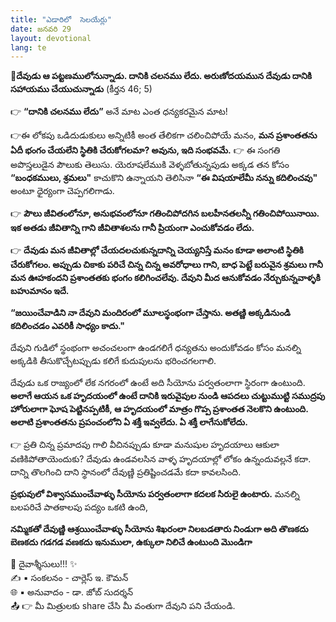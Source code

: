 ```yaml
---
title: "ఎడారిలో  సెలయేర్లు"
date: జనవరి 29
layout: devotional
lang: te
---
```


**📖దేవుడు ఆ పట్టణములోనున్నాడు. దానికి చలనము లేదు. అరుణోదయమున దేవుడు దానికి సహాయము చేయుచున్నాడు**
(కీర్తన 46; 5)

👉 **“దానికి చలనము లేదు”** అనే మాట ఎంత ధన్యకరమైన మాట! 

👉ఈ లోకపు ఒడిదుడుకులు అన్నిటికీ అంత తేలికగా చలించిపోయే మనం, 
**మన ప్రశాంతతను ఏదీ భంగం చేయలేని స్థితికి చేరుకోగలమా? అవును, ఇది సంభవమే.**
👉 ఈ సంగతి అపొస్తలుడైన పౌలుకు తెలుసు. యెరూషలేముకి వెళ్ళబోతున్నపుడు అక్కడ తన కోసం **“బంధకములు, శ్రమలు"** కాచుకొని ఉన్నాయని తెలిసినా **“ఈ విషయాలేమీ నన్ను కదిలించవు"** అంటూ ధైర్యంగా చెప్పగలిగాడు. 

👉 **పౌలు జీవితంలోనూ, అనుభవంలోనూ గతించిపోదగిన బలహీనతలన్నీ గతించిపోయినాయి. ఇక అతడు జీవితాన్ని గాని జీవితాశలను గానీ ప్రియంగా ఎంచుకోవడం లేదు.**

👉 **దేవుడు మన జీవితాల్లో చేయదలచుకున్నదాన్ని చెయ్యనిస్తే మనం కూడా అలాంటి స్థితికి చేరుకోగలం. అప్పుడు చికాకు పరిచే చిన్న చిన్న అవరోధాలు గాని, బాధ పెట్టే బరువైన శ్రమలు గానీ మన ఊహకందని ప్రశాంతతకు భంగం కలిగించలేవు. దేవుని మీద ఆనుకోవడం నేర్చుకున్నవాళ్ళకి బహుమానం ఇదే.**

**“జయించేవాడిని నా దేవుని మందిరంలో మూలస్థంభంగా చేస్తాను. అతణ్ణి అక్కడినుండి కదిలించడం ఎవరికీ సాధ్యం కాదు."**

 దేవుని గుడిలో స్థంభంగా అచంచలంగా ఉండగలిగే ధన్యతను అందుకోవడం కోసం మనల్ని అక్కడికి తీసుకొచ్చేటప్పుడు కలిగే కుదుపులను భరించగలగాలి.

దేవుడు ఒక రాజ్యంలో లేక నగరంలో ఉంటే అది సీయోను పర్వతంలాగా స్థిరంగా ఉంటుంది. 
**అలాగే ఆయన ఒక హృదయంలో ఉంటే దానికి ఇరువైపుల నుండి ఆపదలు చుట్టుముట్టి సముద్రపు హోరులాగా ఘోష పెట్టినప్పటికీ, ఆ హృదయంలో మాత్రం గొప్ప ప్రశాంతత నెలకొని ఉంటుంది. అలాటి ప్రశాంతతను ప్రపంచంలోని ఏ శక్తీ ఇవ్వలేదు. ఏ శక్తీ లాగేసుకోలేదు.**

👉 ప్రతి చిన్న ప్రమాదపు గాలి వీచినప్పుడు కూడా మనుషుల హృదయాలు ఆకులా వణికిపోతాయెందుకు? దేవుడు ఉండవలసిన వాళ్ళ హృదయాల్లో లోకం ఉన్నందువల్లనే కదా. దాన్ని తొలగించి దాని స్థానంలో దేవుణ్ణి ప్రతిష్టించడమే కదా కావలసింది.

**ప్రభువులో విశ్వాసముంచేవాళ్ళు సీయోను పర్వతంలాగా కదలక సిరులై ఉంటారు.** మనల్ని బలపరిచే పాతకాలపు పద్యం ఒకటి ఉంది,

**నమ్మికతో దేవుణ్ణి ఆశ్రయించేవాళ్ళు సీయోను శిఖరంలా నిలబడతారు నిండుగా అది తొణకదు బెణకదు గడగడ వణకదు ఇనుములా, ఉక్కులా నిలిచే ఉంటుంది మొండిగా**

<div class="blessing">🙏 <span class="bless-text">దైవాశ్శీసులు!!!</span> ✨</div>

<div class="credit">✍️ <span class="credit-text">▪ సంకలనం - చార్లెస్ ఇ. కౌమన్</span></div>
<div class="credit">🌐 <span class="credit-text">▪ అనువాదం - డా. జోబ్ సుదర్శన్</span></div>


<div class="share">📤 👉 <span class="share-text">మీ మిత్రులకు share చేసి మీ వంతుగా దేవుని పని చేయండి.</span></div>
